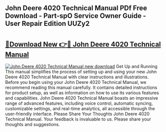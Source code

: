 ## John Deere 4020 Technical Manual PDf Free Download - Part-spO Service Owner Guide - User Repair Edition UUZy2

# <h2><a href="http://bc14060.oget.top/?id=John+Deere+4020+Technical+Manual">🔗Download New 👉🔴 John Deere 4020 Technical Manual</a></h2>

[![John Deere 4020 Technical Manual new download](https://i.imgur.com/5g1atiW.png)](http://bc14060.oget.top/?id=John+Deere+4020+Technical+Manual)
Get Up and Running This manual simplifies the process of setting up and using your new John Deere 4020 Technical Manual with clear instructions and illustrations. Before you begin using your John Deere 4020 Technical Manual, we recommend reading this manual carefully. It contains detailed instructions for product setup, as well as information on how to use its various features and capabilities. John Deere 4020 Technical Manual boasts an impressive range of advanced features, including voice control, automatic syncing, customizable settings, and real-time analytics, all accessible through the user-friendly interface. Please Share Your Thoughts John Deere 4020 Technical Manual. Your feedback is invaluable to us. Please share your thoughts and suggestions.
